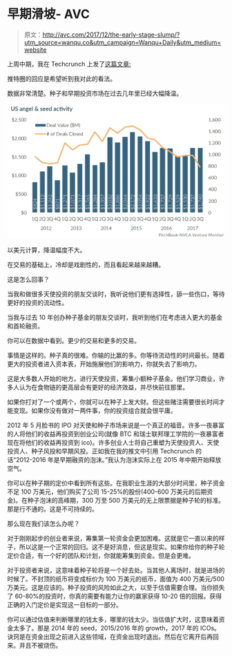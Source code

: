 # 早期滑坡- AVC

> 原文：<http://avc.com/2017/12/the-early-stage-slump/?utm_source=wanqu.co&utm_campaign=Wanqu+Daily&utm_medium=website>

上周中期，我在 Techcrunch 上发了[这篇文章:](https://techcrunch.com/2017/11/30/theres-an-implosion-of-early-stage-vc-funding-and-no-ones-talking-about-it/)

推特圈的回应是希望听到我对此的看法。

数据非常清楚。种子和早期投资市场在过去几年里已经大幅降温。

![](img/e50ae02c7fb83c6d9827285f797b9604.png)

以美元计算，降温幅度不大。

在交易的基础上，冷却是戏剧性的，而且看起来越来越糟。

这是怎么回事？

当我和做很多天使投资的朋友交谈时，我听说他们更有选择性，舔一些伤口，等待更好的投资的流动性。

当我与过去 10 年创办种子基金的朋友交谈时，我听到他们在考虑进入更大的基金和首轮融资。

你可以在数据中看到。更少的交易和更多的交易。

事情是这样的。种子真的很难。你输的比赢的多。你等待流动性的时间最长。随着更大的投资者进入资本表，开始施展他们的影响力，你就失去了影响力。

这是大多数人开始的地方。进行天使投资，筹集小额种子基金。他们学习商业，许多人认为在食物链的更高层会有更好的经济效益，并尽快前往那里。

如果你打对了一个或两个，你就可以在种子上发大财。但这些赌注需要很长时间才能变现。如果你没有做对一两件事，你的投资组合就会很平庸。

2012 年 5 月脸书的 IPO 对天使和种子市场来说是一个真正的福音。许多一夜暴富的人将他们的收益再投资到创业公司(就像 BTC 和瑞士联邦理工学院的一夜暴富者现在将他们的收益再投资到 ico)。许多创业人士将自己重塑为天使投资人、天使投资人、种子风投和早期风投。正如我在我的推文中引用 Techcrunch 的话“2012-2016 年是早期融资的泡沫。”我认为泡沫实际上在 2015 年中期开始释放空气。

你可以在种子期的定价中看到所有这些。在我职业生涯的大部分时间里，种子资金不足 100 万美元，他们购买了公司 15-25%的股份(400-600 万美元的后期资金)。在种子泡沫的高峰期，300 万至 500 万美元的无上限票据是种子轮的标准。那是行不通的。这是不可持续的。

那么现在我们该怎么办呢？

对于刚刚起步的创业者来说，筹集第一轮资金会更加困难。这就是它一直以来的样子，所以这是一个正常的回归。这不是好消息，但这是现实。如果你给你的种子轮定价合适，有一个好的团队和计划，你就能筹集到资金。但是会更难。

对于投资者来说，这意味着种子轮将是一个好去处。当其他人离场时，就是进场的时候了。不封顶的纸币将变成标价为 100 万美元的纸币，面值为 400 万美元/500 万美元。这是应该的。种子投资的风险如此之大，以至于估值需要合理。当你损失了 60-80%的投资时，你真的需要有能力让你的赢家获得 10-20 倍的回报。获得正确的入门定价是实现这一目标的一部分。

你可以通过估值来判断哪里的钱太多，哪里的钱太少。当估值扩大时，这意味着资金太多了。那是 2014 年的 seed，2015/2016 年的 growth，2017 年的 ICOs。诀窍是在资金出现之前进入这些领域，在资金出现时退出。然后在它离开后再回来。并且不被烧伤。